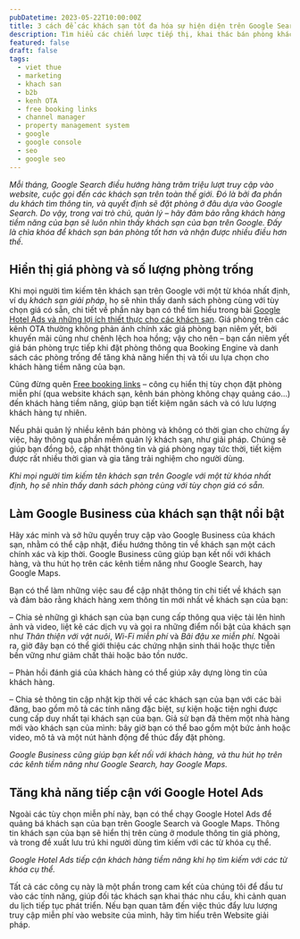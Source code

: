 ```yaml
---
pubDatetime: 2023-05-22T10:00:00Z
title: 3 cách để các khách sạn tốt đa hóa sự hiện diện trên Google Search
description: Tìm hiểu các chiến lược tiếp thị, khai thác bán phòng khách sạn hiệu quả trong chuỗi bài viết sau của nhavantuonglai để áp dụng và đem lại hiệu quả thiết thực cho giải pháp của bạn.
featured: false
draft: false
tags:
  - viet thue
  - marketing
  - khach san
  - b2b
  - kenh OTA
  - free booking links
  - channel manager
  - property management system
  - google
  - google console
  - seo
  - google seo
---
```


_Mỗi tháng, Google Search điều hướng hàng trăm triệu lượt truy cập vào website, cuộc gọi đến các khách sạn trên toàn thế giới. Đó là bởi đa phần du khách tìm thông tin, và quyết định sẽ đặt phòng ở đâu dựa vào Google Search. Do vậy, trong vai trò chủ, quản lý – hãy đảm bảo rằng khách hàng tiềm năng của bạn sẽ luôn nhìn thấy khách sạn của bạn trên Google. Đấy là chìa khóa để khách sạn bán phòng tốt hơn và nhận được nhiều điều hơn thế._

## Hiển thị giá phòng và số lượng phòng trống

Khi mọi người tìm kiếm tên khách sạn trên Google với một từ khóa nhất định, ví dụ _khách sạn giải pháp_, họ sẽ nhìn thấy danh sách phòng cùng với tùy chọn giá có sẵn, chi tiết về phần này bạn có thể tìm hiểu trong bài [Google Hotel Ads và những lợi ích thiết thực cho các khách sạn](https://nhavantuonglai.com/posts/google-hotel-ads-va-nhung-loi-ich-thiet-thuc-cho-cac-khach-san). Giá phòng trên các kênh OTA thường không phản ánh chính xác giá phòng bạn niêm yết, bởi khuyến mãi cũng như chênh lệch hoa hồng; vậy cho nên – bạn cần niêm yết giá bán phòng trực tiếp khi đặt phòng thông qua Booking Engine và danh sách các phòng trống để tăng khả năng hiển thị và tối ưu lựa chọn cho khách hàng tiềm năng của bạn.

Cũng đừng quên [Free booking links](https://nhavantuonglai.com/posts/free-booking-links-trong-google-hotel-ads-va-nhung-dieu-khach-san-can-biet) – công cụ hiển thị tùy chọn đặt phòng miễn phí (qua website khách sạn, kênh bán phòng không chạy quảng cáo…) đến khách hàng tiềm năng, giúp bạn tiết kiệm ngân sách và có lưu lượng khách hàng tự nhiên.

Nếu phải quản lý nhiều kênh bán phòng và không có thời gian cho chừng ấy việc, hãy thông qua phần mềm quản lý khách sạn, như giải pháp. Chúng sẽ giúp bạn đồng bộ, cập nhật thông tin và giá phòng ngay tức thời, tiết kiệm được rất nhiều thời gian và gia tăng trải nghiệm cho người dùng.

_Khi mọi người tìm kiếm tên khách sạn trên Google với một từ khóa nhất định, họ sẽ nhìn thấy danh sách phòng cùng với tùy chọn giá có sẵn._

## Làm Google Business của khách sạn thật nổi bật

Hãy xác minh và sở hữu quyền truy cập vào Google Business của khách sạn, nhằm có thể cập nhật, điều hướng thông tin về khách sạn một cách chính xác và kịp thời. Google Business cũng giúp bạn kết nối với khách hàng, và thu hút họ trên các kênh tiềm năng như Google Search, hay Google Maps.

Bạn có thể làm những việc sau để cập nhật thông tin chi tiết về khách sạn và đảm bảo rằng khách hàng xem thông tin mới nhất về khách sạn của bạn:

– Chia sẻ những gì khách sạn của bạn cung cấp thông qua việc tải lên hình ảnh và video, liệt kê các dịch vụ và gọi ra những điểm nổi bật của khách sạn như _Thân thiện với vật nuôi_, _Wi-Fi miễn phí_ và _Bãi đậu xe miễn phí._ Ngoài ra, giờ đây bạn có thể giới thiệu các chứng nhận sinh thái hoặc thực tiễn bền vững như giảm chất thải hoặc bảo tồn nước.

– Phản hồi đánh giá của khách hàng có thể giúp xây dựng lòng tin của khách hàng.

– Chia sẻ thông tin cập nhật kịp thời về các khách sạn của bạn với các bài đăng, bao gồm mô tả các tính năng đặc biệt, sự kiện hoặc tiện nghi được cung cấp duy nhất tại khách sạn của bạn. Giả sử bạn đã thêm một nhà hàng mới vào khách sạn của mình: bây giờ bạn có thể bao gồm một bức ảnh hoặc video, mô tả và một nút hành động để thúc đẩy đặt phòng.

_Google Business cũng giúp bạn kết nối với khách hàng, và thu hút họ trên các kênh tiềm năng như Google Search, hay Google Maps._

## Tăng khả năng tiếp cận với Google Hotel Ads

Ngoài các tùy chọn miễn phí này, bạn có thể chạy Google Hotel Ads để quảng bá khách sạn của bạn trên Google Search và Google Maps. Thông tin khách sạn của bạn sẽ hiển thị trên cùng ở module thông tin giá phòng, và trong đề xuất lưu trú khi người dùng tìm kiếm với các từ khóa cụ thể.

_Google Hotel Ads tiếp cận khách hàng tiềm năng khi họ tìm kiếm với các từ khóa cụ thể._

Tất cả các công cụ này là một phần trong cam kết của chúng tôi để đầu tư vào các tính năng, giúp đối tác khách sạn khai thác nhu cầu, khi cảnh quan du lịch tiếp tục phát triển. Nếu bạn quan tâm đến việc thúc đẩy lưu lượng truy cập miễn phí vào website của mình, hãy tìm hiểu trên Website giải pháp.
